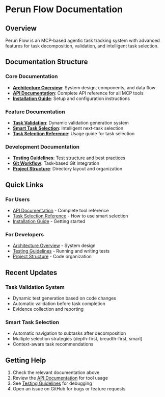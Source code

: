 # Perun Flow Documentation

## Overview

Perun Flow is an MCP-based agentic task tracking system with advanced features for task decomposition, validation, and intelligent task selection.

## Documentation Structure

### Core Documentation

- **[Architecture Overview](./ARCHITECTURE.md)**: System design, components, and data flow
- **[API Documentation](./API_DOCUMENTATION.md)**: Complete API reference for all MCP tools
- **[Installation Guide](./INSTALLATION.md)**: Setup and configuration instructions

### Feature Documentation

- **[Task Validation](./task-validation-design.md)**: Dynamic validation generation system
- **[Smart Task Selection](./smart-task-selection-architecture.md)**: Intelligent next-task selection
- **[Task Selection Reference](./smart-task-selection-reference.md)**: Usage guide for task selection

### Development Documentation

- **[Testing Guidelines](./TESTING.md)**: Test structure and best practices
- **[Git Workflow](./git-workflow.md)**: Task-based Git integration
- **[Project Structure](./PROJECT_STRUCTURE.md)**: Directory layout and organization

## Quick Links

### For Users

- [API Documentation](./API_DOCUMENTATION.md) - Complete tool reference
- [Task Selection Reference](./smart-task-selection-reference.md) - How to use smart selection
- [Installation Guide](./INSTALLATION.md) - Getting started

### For Developers

- [Architecture Overview](./ARCHITECTURE.md) - System design
- [Testing Guidelines](./TESTING.md) - Running and writing tests
- [Project Structure](./PROJECT_STRUCTURE.md) - Code organization

## Recent Updates

### Task Validation System

- Dynamic test generation based on code changes
- Automatic validation before task completion
- Evidence collection and reporting

### Smart Task Selection

- Automatic navigation to subtasks after decomposition
- Multiple selection strategies (depth-first, breadth-first, smart)
- Context-aware task recommendations

## Getting Help

1. Check the relevant documentation above
2. Review the [API Documentation](./API_DOCUMENTATION.md) for tool usage
3. See [Testing Guidelines](./TESTING.md) for debugging
4. Open an issue on GitHub for bugs or feature requests
